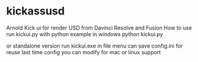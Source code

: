 # kickassusd
Arnold Kick ui for render USD from Davinci Resolve and Fusion
How to use
run kickui.py with python
example in windows
python kickui.py

or standalone version run
kickui.exe
in file menu can save config.ini for reuse last time config
you can modify for mac or linux support
